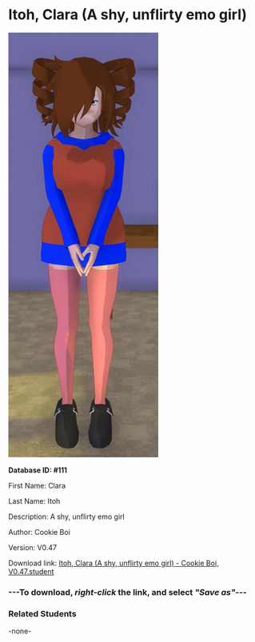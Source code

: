 # Itoh, Clara (A shy, unflirty emo girl)

<img src="Files/Itoh, Clara (A shy, unflirty emo girl).png" title="Itoh, Clara (A shy, unflirty emo girl) - Cookie Boi, V0.47">

**Database ID: #111**

First Name: Clara

Last Name: Itoh

Description: A shy, unflirty emo girl

Author: Cookie Boi

Version: V0.47

Download link: <a href="https://raw.githubusercontent.com/Arbiter1223/Daigaku-Gurashi-Custom-Students/master/Students/Files/Itoh%2C%20Clara%20(A%20shy%2C%20unflirty%20emo%20girl)%20-%20Cookie%20Boi%2C%20V0.47.student">Itoh, Clara (A shy, unflirty emo girl) - Cookie Boi, V0.47.student</a>

### ---**To download, _right-click_ the link, and select _"Save as"_**---

### Related Students

-none-
